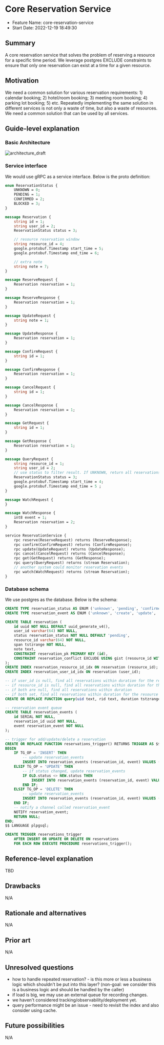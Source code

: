 # Core Reservation Service

- Feature Name: core-reservation-service
- Start Date: 2022-12-19 18:49:30

## Summary

A core reservation service that solves the problem of reserving a resource for a specific time period. We leverage postgres EXCLUDE constraints to ensure that only one reservation can exist at a time for a given resource.

## Motivation

We need a common solution for various reservation requirements: 1) calendar booking; 2) hotel/room booking; 3) meeting room booking; 4) parking lot booking; 5) etc. Repeatedly implementing the same solution in different services is not only a waste of time, but also a waste of resources. We need a common solution that can be used by all services.

## Guide-level explanation

### Basic Architecture

![architecture_draft](./architecture_draft.png)

### Service interface

We would use gRPC as a service interface. Below is the proto definition:

```proto
enum ReservationStatus {
    UNKNOWN = 0;
    PENDING = 1;
    CONFIRMED = 2;
    BLOCKED = 3;
}

message Reservation {
    string id = 1;
    string user_id = 2;
    ReservationStatus status = 3;

    // resource reservation window
    string resource_id = 4;
    google.protobuf.Timestamp start_time = 5;
    google.protobuf.Timestamp end_time = 6;

    // extra note
    string note = 7;
}

message ReserveRequest {
    Reservation reservation = 1;
}

message ReserveResponse {
    Reservation reservation = 1;
}

message UpdateRequest {
    string note = 1;
}

message UpdateResponse {
    Reservation reservation = 1;
}

message ConfirmRequest {
    string id = 1;
}

message ConfirmResponse {
    Reservation reservation = 1;
}

message CancelRequest {
    string id = 1;
}

message CancelResponse {
    Reservation reservation = 1;
}

message GetRequest {
    string id = 1;
}

message GetResponse {
    Reservation reservation = 1;
}

message QueryRequest {
    string resource_id = 1;
    string user_id = 2;
    // use status to filter result. If UNKNOWN, return all reservations
    ReservationStatus status = 3;
    google.protobuf.Timestamp start_time = 4;
    google.protobuf.Timestamp end_time = 5 ;
}

message WatchRequest {
}

message WatchResponse {
    int8 event = 1;
    Reservation reservation = 2;
}

service ReservationService {
    rpc reserve(ReserveRequest) returns (ReserveResponse);
    rpc confirm(ConfirmRequest) returns (ConfirmResponse);
    rpc update(UpdateRequest) returns (UpdateResponse);
    rpc cancel(CancelRequest) returns (CancelResponse);
    rpc get(GetRequest) returns (GetResponse);
    rpc query(QueryRequest) returns (stream Reservation);
    // another system could monitor reservation events
    rpc watch(WatchRequest) returns (stream Reservation);
}
```

### Database schema

We use postgres as the database. Below is the schema:

```sql
CREATE TYPE reservation_status AS ENUM ('unknown', 'pending', 'confirmed', 'blocked');
CREATE TYPE reservation_event AS ENUM ('unknown', 'create', 'update', 'delete');

CREATE TABLE reservation (
    id uuid NOT NULL DEFAULT uuid_generate_v4(),
    user_id varchar(64) NOT NULL,
    status reservation_status NOT NULL DEFAULT 'pending',
    resource_id varchar(64) NOT NULL,
    span tstzrange NOT NULL,
    note text,
    CONSTRAINT reservation_pk PRIMARY KEY (id),
    CONSTRAINT reservation_conflict EXCLUDE USING gist (resource_id WITH =, span WITH &&)
);
CREATE INDEX reservation_resource_id_idx ON reservation (resource_id);
CREATE INDEX reservation_user_id_idx ON reservation (user_id);

-- if user_id is null, find all reservations within duration for the resource
-- if resource_id is null, find all reservations within duration for the user
-- if both are null, find all reservations within duration
-- if both set, find all reservations within duration for the resource and user
CREATE OR REPLACE FUNCTION query(uid text, rid text, duration tstzrange) RETURNS TABLE reservation AS $$ $$ LANGUAGE plpgsql;

-- reservation event queue
CREATE TABLE reservation_events (
    id SERIAL NOT NULL,
    reservation_id uuid NOT NULL,
    event reservation_event NOT NULL
);

-- trigger for add/update/delete a reservation
CREATE OR REPLACE FUNCTION reservations_trigger() RETURNS TRIGGER AS $$
BEGIN
    IF TG_OP = 'INSERT' THEN
        -- update reservation_events
        INSERT INTO reservation_events (reservation_id, event) VALUES (NEW.id, 'create');
    ELSIF TG_OP = 'UPDATE' THEN
        -- if status changed, update reservation_events
        IF OLD.status <> NEW.status THEN
            INSERT INTO reservation_events (reservation_id, event) VALUES (NEW.id, 'update');
        END IF;
    ELSIF TG_OP = 'DELETE' THEN
        -- update reservation_events
        INSERT INTO reservation_events (reservation_id, event) VALUES (OLD.id, 'delete');
    END IF;
    -- notify a channel called reservation_event
    NOTIFY reservation_event;
    RETURN NULL;
END;
$$ LANGUAGE plpgsql;

CREATE TRIGGER reservations_trigger
    AFTER INSERT OR UPDATE OR DELETE ON reservations
    FOR EACH ROW EXECUTE PROCEDURE reservations_trigger();
```

## Reference-level explanation

TBD

## Drawbacks

N/A

## Rationale and alternatives

N/A

## Prior art

N/A

## Unresolved questions

- how to handle repeated reservation? - is this more or less a business logic which shouldn't be put into this layer? (non-goal: we consider this is a business logic and should be handled by the caller)
- if load is big, we may use an external queue for recording changes.
- we haven't considered tracking/observability/deployment yet.
- query performance might be an issue - need to revisit the index and also consider using cache.

## Future possibilities

N/A
